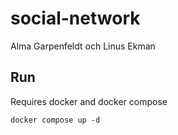 # social-network
Alma Garpenfeldt och Linus Ekman

## Run
Requires docker and docker compose

`docker compose up -d`
